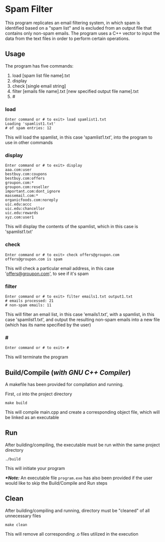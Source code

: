 # Spam Filter

This program replicates an email filtering system, in which spam is identified based on a "spam list" and is excluded from an output file that contains only non-spam emails. The program uses a C++ vector to input the data from the text files in order to perform certain operations.

## Usage

The program has five commands:

1. load [spam list file name].txt
2. display
3. check [single email string]
4. filter [emails file name].txt [new specified output file name].txt
5. \#

### load

```
Enter command or # to exit> load spamlist1.txt
Loading 'spamlist1.txt'
# of spam entries: 12
```
This will load the spamlist, in this case 'spamlist1.txt', into the program to use in other commands

### display

```
Enter command or # to exit> display
aaa.com:user
bestbuy.com:coupons
bestbuy.com:offers
groupon.com:*
groupon.com:reseller
important.com:dont_ignore
massemail.com:*
organicfoods.com:noreply
uic.edu:accc
uic.edu:chancellor
uic.edu:rewards
xyz.com:user1
```

This will display the contents of the spamlist, which in this case is 'spamlist1.txt'

### check

```
Enter command or # to exit> check offers@groupon.com
offers@groupon.com is spam
```

This will check a particular email address, in this case 'offers@groupon.com', to see if it's spam

### filter

```
Enter command or # to exit> filter emails1.txt output1.txt
# emails processed: 21
# non-spam emails: 11
```

This will filter an email list, in this case 'emails1.txt', with a spamlist, in this case 'spamlist1.txt', and output the resulting non-spam emails into a new file (which has its name specified by the user)

### \#

```
Enter command or # to exit> #
```

This will terminate the program

## Build/Compile (_with GNU C++ Compiler_)

A makefile has been provided for compilation and running.

First, `cd` into the project directory

```
make build
```

This will compile main.cpp and create a corresponding object file, which will be linked as an executable

## Run

After building/compiling, the executable must be run within the same project directory

```
./build
```

This will initiate your program


**_\*Note:_** An executable file `program.exe` has also been provided if the user would like to skip the Build/Compile and Run steps

## Clean

After building/compiling and running, directory must be "cleaned" of all unnecessary files

```
make clean
```

This will remove all corresponding .o files utilized in the execution
